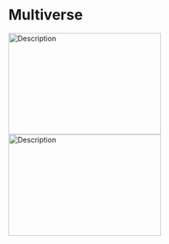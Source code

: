 # Multiverse
<div>
<img src="https://sudipacharya456.com.np/multiverse-desktop.png" alt="Description" width="300" height="200">
<img src="https://sudipacharya456.com.np/multiverse-mobile.png" alt="Description" width="300" height="200">  
</div>
